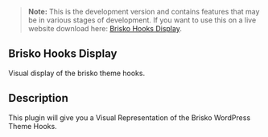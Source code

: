 > **Note:** This is the development version and contains features that may be in various stages of development. If you want to use this on a live website download here: [Brisko Hooks Display](https://wordpress.org/plugins/brisko-hooks-display/).

## Brisko Hooks Display
Visual display of the brisko theme hooks.

## Description
This plugin will give you a Visual Representation of the Brisko WordPress Theme Hooks.
